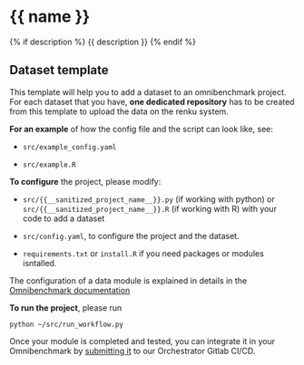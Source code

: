 # {{ name }}

{% if description %} {{ description }} {% endif %}

## Dataset template

This template will help you to add a dataset to an omnibenchmark project. For each dataset that you have, **one dedicated repository** has to be created from this template to upload the data on the renku system. 

**For an example** of how the config file and the script can look like, see: 

- `src/example_config.yaml` 

- `src/example.R` 

**To configure** the project, please modify: 

- `src/{{__sanitized_project_name__}}.py` (if working with python) or 
`src/{{__sanitized_project_name__}}.R` (if working with R) with your code to add a dataset

- `src/config.yaml`, to configure the project and the dataset.

- `requirements.txt` or `install.R` if you need packages or modules isntalled. 

The configuration of a data module is explained in details in the [Omnibenchmark documentation](https://omnibenchmark.readthedocs.io/en/latest/start/modules/01_data_module.html)

**To run the project**, please run

`python ~/src/run_workflow.py`

Once your module is completed and tested, you can integrate it in your Omnibenchmark by [submitting it](https://omnibenchmark.readthedocs.io/en/latest/start/modules/04_Add_module_to_omnibench.html) to our Orchestrator Gitlab CI/CD.
